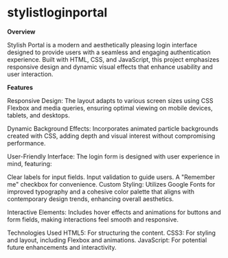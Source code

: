 # stylistloginportal
**Overview**

Stylish Portal is a modern and aesthetically pleasing login interface designed to provide users with a seamless and engaging authentication experience. Built with HTML, CSS, and JavaScript, this project emphasizes responsive design and dynamic visual effects that enhance usability and user interaction.

**Features**

Responsive Design: The layout adapts to various screen sizes using CSS Flexbox and media queries, ensuring optimal viewing on mobile devices, tablets, and desktops.

Dynamic Background Effects: Incorporates animated particle backgrounds created with CSS, adding depth and visual interest without compromising performance.

User-Friendly Interface: The login form is designed with user experience in mind, featuring:

Clear labels for input fields.
Input validation to guide users.
A "Remember me" checkbox for convenience.
Custom Styling: Utilizes Google Fonts for improved typography and a cohesive color palette that aligns with contemporary design trends, enhancing overall aesthetics.

Interactive Elements: Includes hover effects and animations for buttons and form fields, making interactions feel smooth and responsive.

Technologies Used
HTML5: For structuring the content.
CSS3: For styling and layout, including Flexbox and animations.
JavaScript: For potential future enhancements and interactivity.
